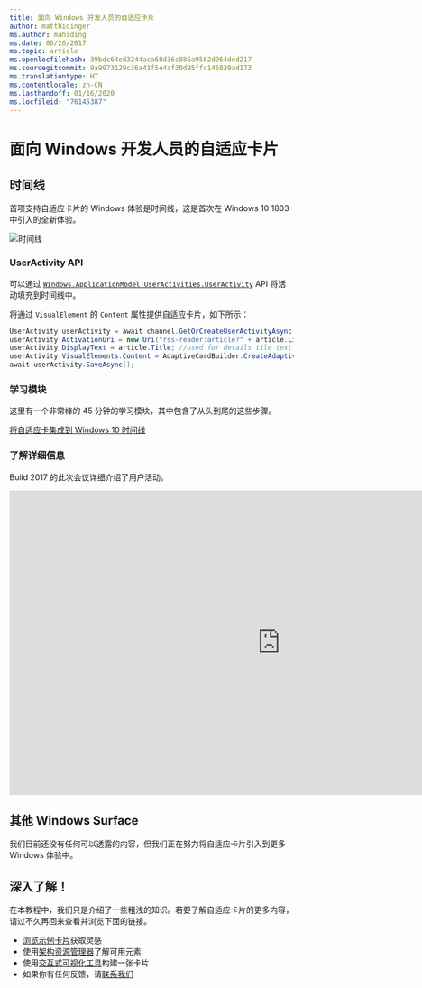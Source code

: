 ```yaml
---
title: 面向 Windows 开发人员的自适应卡片
author: matthidinger
ms.author: mahiding
ms.date: 06/26/2017
ms.topic: article
ms.openlocfilehash: 39bdc64ed3244aca68d36c886a9562d964ded217
ms.sourcegitcommit: 9a9973129c36a41f5e4af30d95ffc146820ad173
ms.translationtype: HT
ms.contentlocale: zh-CN
ms.lasthandoff: 01/16/2020
ms.locfileid: "76145387"
---
```

# <a name="adaptive-cards-for-windows-developers"></a>面向 Windows 开发人员的自适应卡片

## <a name="timeline"></a>时间线

首项支持自适应卡片的 Windows 体验是时间线，这是首次在 Windows 10 1803 中引入的全新体验。 

![时间线](media/windows/timeline.png)

### <a name="useractivity-api"></a>UserActivity API

可以通过 [`Windows.ApplicationModel.UserActivities.UserActivity`](https://docs.microsoft.com/uwp/api/windows.applicationmodel.useractivities.useractivity) API 将活动填充到时间线中。

将通过 `VisualElement` 的 `Content` 属性提供自适应卡片，如下所示：

```csharp
UserActivity userActivity = await channel.GetOrCreateUserActivityAsync(activityId, new HostName("contoso.com"));
userActivity.ActivationUri = new Uri("rss-reader:article?" + article.Link);
userActivity.DisplayText = article.Title; //used for details tile text
userActivity.VisualElements.Content = AdaptiveCardBuilder.CreateAdaptiveCardFromJson(jsonString);
await userActivity.SaveAsync();
```

### <a name="learning-module"></a>学习模块

这里有一个非常棒的 45 分钟的学习模块，其中包含了从头到尾的这些步骤。

[将自适应卡集成到 Windows 10 时间线](https://docs.microsoft.com/learn/modules/integrate-app-into-windows-10-timeline/)

### <a name="learn-more"></a>了解详细信息

Build 2017 的此次会议详细介绍了用户活动。

<iframe src="https://channel9.msdn.com/Events/Build/2017/B8108/player" width="960" height="540" allowFullScreen frameBorder="0"></iframe>

## <a name="other-windows-surfaces"></a>其他 Windows Surface
我们目前还没有任何可以透露的内容，但我们正在努力将自适应卡片引入到更多 Windows 体验中。

## <a name="dive-in"></a>深入了解！

在本教程中，我们只是介绍了一些粗浅的知识。若要了解自适应卡片的更多内容，请过不久再回来查看并浏览下面的链接。

* [浏览示例卡片](http://adaptivecards.io/samples/)获取灵感
* 使用[架构资源管理器](http://adaptivecards.io/explorer)了解可用元素
* 使用[交互式可视化工具](http://adaptivecards.io/visualizer/index.html?hostApp=Skype)构建一张卡片
* 如果你有任何反馈，请[联系我们](http://adaptivecards.io/connect)
